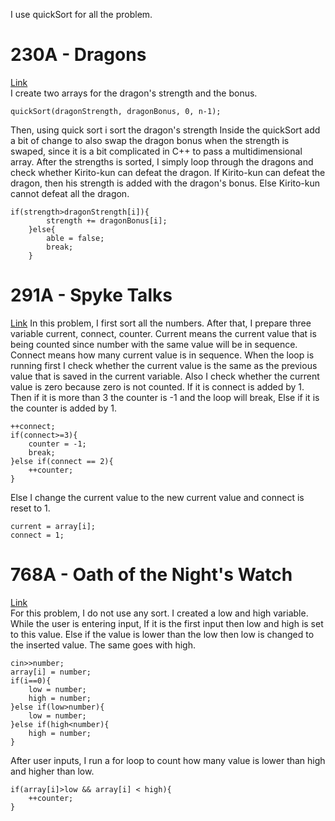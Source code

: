 I use quickSort for all the problem.

# 230A - Dragons
[Link](http://codeforces.com/contest/230/submission/42761998)  
I create two arrays for the dragon's strength and the bonus.
```
quickSort(dragonStrength, dragonBonus, 0, n-1);
```
Then, using quick sort i sort the dragon's strength
Inside the quickSort add a bit of change to also swap the dragon bonus when the strength is swaped, 
since it is a bit complicated in C++ to pass a multidimensional array.
After the strengths is sorted, I simply loop through the dragons and check whether Kirito-kun can defeat the dragon.
If Kirito-kun can defeat the dragon, then his strength is added with the dragon's bonus.
Else Kirito-kun cannot defeat all the dragon.
```
if(strength>dragonStrength[i]){
        strength += dragonBonus[i];
    }else{
        able = false;
        break;
    }
```
# 291A - Spyke Talks
[Link](http://codeforces.com/contest/291/submission/42763149)
In this problem, I first sort all the numbers.
After that, I prepare three variable current, connect, counter. 
Current means the current value that is being counted since number with the same value will be in sequence.
Connect means how many current value is in sequence.
When the loop is running first I check whether the current value is the same as the previous value that is saved in the current variable.
Also I check whether the current value is zero because zero is not counted.
If it is connect is added by 1. 
Then if it is more than 3 the counter is -1 and the loop will break,
Else if it is  the counter is added by 1.
```
++connect;
if(connect>=3){
	counter = -1;
	break;
}else if(connect == 2){
	++counter;
}
```
Else I change the current value to the new current value and connect is reset to 1.
```
current = array[i];
connect = 1;
```

# 768A - Oath of the Night's Watch
[Link](http://codeforces.com/contest/768/submission/42764941)  
For this problem, I do not use any sort.
I created a low and high variable.
While the user is entering input, If it is the first input then low and high is set to this value.
Else if the value is lower than the low then low is changed to the inserted value. The same goes with high.
```
cin>>number;
array[i] = number;
if(i==0){
	low = number;
	high = number;
}else if(low>number){
	low = number;
}else if(high<number){
	high = number;
}
```
After user inputs, I run a for loop to count how many value is lower than high and higher than low.
```
if(array[i]>low && array[i] < high){
	++counter;
}
```

